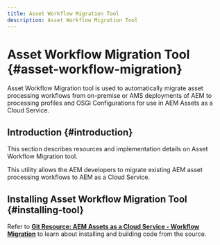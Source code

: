 ```yaml
---
title: Asset Workflow Migration Tool
description: Asset Workflow Migration Tool 
---
```


# Asset Workflow Migration Tool {#asset-workflow-migration}

Asset Workflow Migration tool is used to automatically migrate asset processing workflows from on-premise or AMS deployments of AEM to processing profiles and OSGi Configurations for use in AEM Assets as a Cloud Service.

## Introduction {#introduction}

This section describes resources and implementation details on Asset Workflow Migration tool.

This utility allows the AEM developers to migrate existing AEM asset processing workflows to AEM as a Cloud Service.

## Installing Asset Workflow Migration Tool {#installing-tool}

Refer to **[Git Resource: AEM Assets as a Cloud Service - Workflow Migration](https://github.com/adobe/aem-cloud-migration)** to learn about installing and building code from the source.
